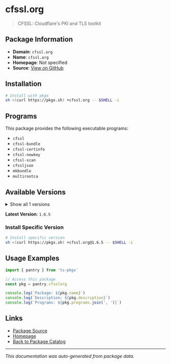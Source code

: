 # cfssl.org

> CFSSL: Cloudflare's PKI and TLS toolkit

## Package Information

- **Domain**: `cfssl.org`
- **Name**: `cfssl.org`
- **Homepage**: Not specified
- **Source**: [View on GitHub](https://github.com/pkgxdev/pantry/tree/main/projects/cfssl.org/package.yml)

## Installation

```bash
# Install with pkgx
sh <(curl https://pkgx.sh) +cfssl.org -- $SHELL -i
```

## Programs

This package provides the following executable programs:

- `cfssl`
- `cfssl-bundle`
- `cfssl-certinfo`
- `cfssl-newkey`
- `cfssl-scan`
- `cfssljson`
- `mkbundle`
- `multirootca`

## Available Versions

<details>
<summary>Show all 1 versions</summary>

- `1.6.5`

</details>

**Latest Version**: `1.6.5`

### Install Specific Version

```bash
# Install specific version
sh <(curl https://pkgx.sh) +cfssl.org@1.6.5 -- $SHELL -i
```

## Usage Examples

```typescript
import { pantry } from 'ts-pkgx'

// Access this package
const pkg = pantry.cfsslorg

console.log(`Package: ${pkg.name}`)
console.log(`Description: ${pkg.description}`)
console.log(`Programs: ${pkg.programs.join(', ')}`)
```

## Links

- [Package Source](https://github.com/pkgxdev/pantry/tree/main/projects/cfssl.org/package.yml)
- [Homepage](#)
- [Back to Package Catalog](../package-catalog.md)

---

*This documentation was auto-generated from package data.*
